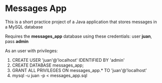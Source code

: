 # Messages App

This is a short practice project of a Java application that stores messages in a MySQL database

Requires the **messages_app** database using these credentials: user **juan**, pass **admin**

As an user with privileges:

1. CREATE USER 'juan'@'localhost' IDENTIFIED BY 'admin'
2. CREATE DATABASE messages_app;
3. GRANT ALL PRIVILEGES ON messages_app.* TO 'juan'@'localhost'
4. mysql -u juan -p < messages_app.sql
